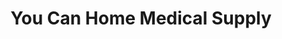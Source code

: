 ---
title: "You Can Home Medical Supply"
url: /denver/you-can-home-medical-supply/
shop: medical supply
---